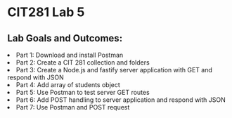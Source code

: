 # CIT281 Lab 5

## Lab Goals and Outcomes:
<li>Part 1: Download and install Postman</li>
<li>Part 2: Create a CIT 281 collection and folders</li>
<li>Part 3: Create a Node.js and fastify server application with GET and respond with JSON</li>
<li>Part 4: Add array of students object</li>
<li>Part 5: Use Postman to test server GET routes</li>
<li>Part 6: Add POST handling to server application and respond with JSON</li>
<li>Part 7: Use Postman and POST request</li>
